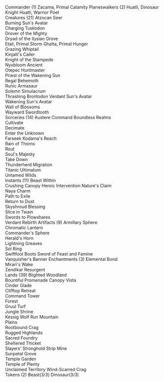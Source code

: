 Commander (1)
	Zacama, Primal Calamity	
Planeswalkers (2)
	Huatli, Dinosaur Knight	
	Huatli, Warrior Poet	
Creatures (21)
	Atzocan Seer	
	Burning Sun's Avatar	
	Charging Tuskodon	
	Drover of the Mighty	
	Dryad of the Ilysian Grove	
	Etali, Primal Storm	
	Ghalta, Primal Hunger	
	Grazing Whiptail	
	Kinjalli's Caller	
	Knight of the Stampede	
	Nyxbloom Ancient	
	Otepec Huntmaster	
	Priest of the Wakening Sun	
	Regal Behemoth	
	Runic Armasaur	
	Solemn Simulacrum	
	Thrashing Brontodon	
	Verdant Sun's Avatar	
	Wakening Sun's Avatar	
	Wall of Blossoms	
	Wayward Swordtooth	
Sorceries (14)
	Austere Command	
	Boundless Realms	
	Cultivate	
	Decimate	
	Enter the Unknown	
	Farseek	
	Kodama's Reach	
	Rain of Thorns	
	Rout	
	Soul's Majesty	
	Take Down	
	Thunderherd Migration	
	Titanic Ultimatum	
	Untamed Wilds	
Instants (11)
	Beast Within	
	Crushing Canopy	
	Heroic Intervention	
	Nature's Claim	
	Naya Charm	
	Path to Exile	
	Return to Dust	
	Skyshroud Blessing	
	Slice in Twain	
	Swords to Plowshares	
	Verdant Rebirth	
Artifacts (9)
	Armillary Sphere	
	Chromatic Lantern	
	Commander's Sphere	
	Herald's Horn	
	Lightning Greaves	
	Sol Ring	
	Swiftfoot Boots	
	Sword of Feast and Famine	
	Vanquisher's Banner	
Enchantments (3)
	Elemental Bond	
	Mirari's Wake	
	Zendikar Resurgent	
Lands (39)
	Blighted Woodland	
	Bountiful Promenade	
	Canopy Vista	
	Cinder Glade	
	Clifftop Retreat	
	Command Tower	
	Forest	
	Gruul Turf	
	Jungle Shrine	
	Kessig Wolf Run	
	Mountain	
	Plains	
	Rootbound Crag	
	Rugged Highlands	
	Sacred Foundry	
	Sheltered Thicket	
	Slayers' Stronghold	
	Strip Mine	
	Sunpetal Grove	
	Temple Garden	
	Temple of Plenty	
	Unclaimed Territory	
	Wind-Scarred Crag	
Tokens (2)
	Beast(3/3)
	Dinosaur(3/3)
